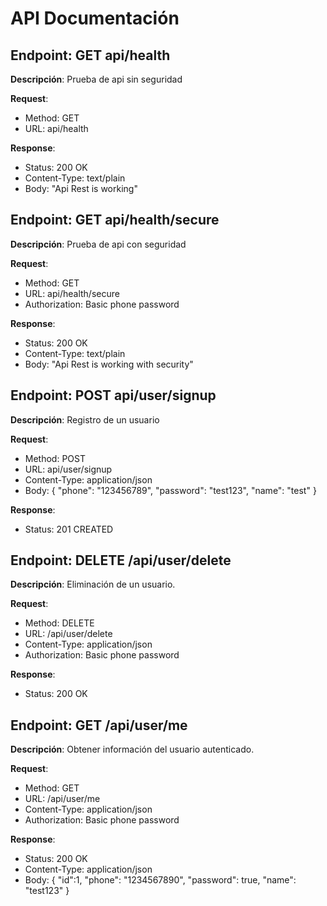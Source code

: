 # API Documentación

## Endpoint: GET api/health

**Descripción**: Prueba de api sin seguridad

**Request**:
- Method: GET
- URL: api/health

**Response**:
- Status: 200 OK
- Content-Type: text/plain
- Body:
  "Api Rest is working"

## Endpoint: GET api/health/secure

**Descripción**: Prueba de api con seguridad

**Request**:
- Method: GET
- URL: api/health/secure
- Authorization: Basic phone password

**Response**:
- Status: 200 OK
- Content-Type: text/plain
- Body:
  "Api Rest is working with security"

## Endpoint: POST api/user/signup

**Descripción**: Registro de un usuario

**Request**:
- Method: POST
- URL: api/user/signup
- Content-Type: application/json
- Body:
    {
        "phone": "123456789",
        "password": "test123",
        "name": "test"
    }

**Response**:
- Status: 201 CREATED

## Endpoint: DELETE /api/user/delete

**Descripción**: Eliminación de un usuario.

**Request**:
- Method: DELETE
- URL: /api/user/delete
- Content-Type: application/json
- Authorization: Basic phone password

**Response**:
- Status: 200 OK

## Endpoint: GET /api/user/me

**Descripción**: Obtener información del usuario autenticado.

**Request**:
- Method: GET
- URL: /api/user/me
- Content-Type: application/json
- Authorization: Basic phone password

**Response**:
- Status: 200 OK
- Content-Type: application/json
- Body:
    {
        "id":1,
        "phone": "1234567890",
        "password": true,
        "name": "test123"
    }